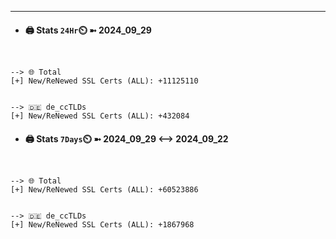 

---
- #### 🖨️ **Stats** `24Hr`⏲️ ➼ 2024_09_29
```console


--> 🌐 Total
[+] New/ReNewed SSL Certs (ALL): +11125110


--> 🇩🇪 de_ccTLDs
[+] New/ReNewed SSL Certs (ALL): +432084

```

- #### 🖨️ **Stats** `7Days`⏲️ ➼ 2024_09_29 <--> 2024_09_22
```console


--> 🌐 Total
[+] New/ReNewed SSL Certs (ALL): +60523886


--> 🇩🇪 de_ccTLDs
[+] New/ReNewed SSL Certs (ALL): +1867968

```

